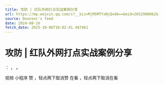 ```yaml
---
title: 攻防 | 红队外网打点实战案例分享
url: https://mp.weixin.qq.com/s?__biz=MjM5MTYxNjQxOA==&mid=2652906062&idx=1&sn=f6612f4647fd0d90d8e90e18fa126bdc
source: Doonsec's feed
date: 2024-08-16
fetch_date: 2025-10-06T18:02:41.487461
---
```


# 攻防 | 红队外网打点实战案例分享

：
，
。

视频
小程序
赞
，轻点两下取消赞
在看
，轻点两下取消在看